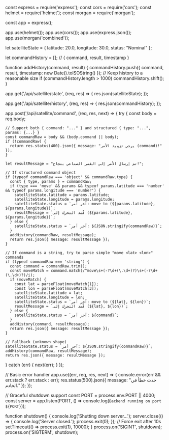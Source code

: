 const express = require('express');
const cors = require('cors');
const helmet = require('helmet');
const morgan = require('morgan');

const app = express();

app.use(helmet());
app.use(cors());
app.use(express.json());
app.use(morgan('combined'));

let satelliteState = {
  latitude: 20.0,
  longitude: 30.0,
  status: "Nominal"
};

let commandHistory = []; // { command, result, timestamp }

function addHistory(command, result) {
  commandHistory.push({
    command,
    result,
    timestamp: new Date().toISOString()
  });
  // Keep history to a reasonable size
  if (commandHistory.length > 1000) commandHistory.shift();
}

app.get('/api/satellite/state', (req, res) => {
  res.json(satelliteState);
});

app.get('/api/satellite/history', (req, res) => {
  res.json(commandHistory);
});

app.post('/api/satellite/command', (req, res, next) => {
  try {
    const body = req.body;

    // Support both { command: "..." } and structured { type: "...", params: {...} }
    const commandRaw = body && (body.command || body);
    if (!commandRaw) {
      return res.status(400).json({ message: "يرجى تزويد الأمر (command)!" });
    }

    let resultMessage = "تم إرسال الأمر إلى القمر الصناعي بنجاح!";

    // If structured command object
    if (typeof commandRaw === 'object' && commandRaw.type) {
      const { type, params } = commandRaw;
      if (type === 'move' && params && typeof params.latitude === 'number' && typeof params.longitude === 'number') {
        satelliteState.latitude = params.latitude;
        satelliteState.longitude = params.longitude;
        satelliteState.status = `آخر أمر: move to (${params.latitude}, ${params.longitude})`;
        resultMessage = `قُصد التحرك إلى (${params.latitude}, ${params.longitude})`;
      } else {
        satelliteState.status = `آخر أمر: ${JSON.stringify(commandRaw)}`;
      }
      addHistory(commandRaw, resultMessage);
      return res.json({ message: resultMessage });
    }

    // If command is a string, try to parse simple "move <lat> <lon>" commands
    if (typeof commandRaw === 'string') {
      const command = commandRaw.trim();
      const moveMatch = command.match(/^move\s+(-?\d+(\.\d+)?)\s+(-?\d+(\.\d+)?)/i);
      if (moveMatch) {
        const lat = parseFloat(moveMatch[1]);
        const lon = parseFloat(moveMatch[3]);
        satelliteState.latitude = lat;
        satelliteState.longitude = lon;
        satelliteState.status = `آخر أمر: move to (${lat}, ${lon})`;
        resultMessage = `قُصد التحرك إلى (${lat}, ${lon})`;
      } else {
        satelliteState.status = `آخر أمر: ${command}`;
      }
      addHistory(command, resultMessage);
      return res.json({ message: resultMessage });
    }

    // Fallback (unknown shape)
    satelliteState.status = `آخر أمر: ${JSON.stringify(commandRaw)}`;
    addHistory(commandRaw, resultMessage);
    return res.json({ message: resultMessage });
  } catch (err) {
    next(err);
  }
});

// Basic error handler
app.use((err, req, res, next) => {
  console.error(err && err.stack ? err.stack : err);
  res.status(500).json({ message: "حدث خطأ في الخادم." });
});

// Graceful shutdown support
const PORT = process.env.PORT || 4000;
const server = app.listen(PORT, () => console.log(`Backend running on port ${PORT}`));

function shutdown() {
  console.log('Shutting down server...');
  server.close(() => {
    console.log('Server closed.');
    process.exit(0);
  });
  // Force exit after 10s
  setTimeout(() => process.exit(1), 10000);
}
process.on('SIGINT', shutdown);
process.on('SIGTERM', shutdown);
